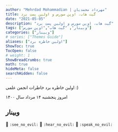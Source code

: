 ```yaml
---
author: "Mehrdad Mohammadian | مهرداد محمدیان"
title: گیت هاب، اوپن سورس و اولین پستِ برد
date: "2021-05-05"
description: "گیت هاب، اوپن سورس و اولین پستِ برد"
tags: ["وبینار", "گیت هاب","اوپن سورس"]
categories: ["وبینار"]
# series: ["Themes Guide"]
aliases: ["اولین خاطره برد"]
ShowToc: true
TocOpen: false
# weight: 1
ShowBreadCrumbs: true
math: true
hideMeta: false
searchHidden: false
---
```


اولین خاطره برد خاطرات انجمن علمی :)

امروز پنجشنبه ۱۴ مرداد سال ۱۴۰۰

<!--more-->

## وبینار

<p><span class="nowrap"><span class="emojify">🙈</span> <code>:see_no_evil:</code></span>  <span class="nowrap"><span class="emojify">🙉</span> <code>:hear_no_evil:</code></span>  <span class="nowrap"><span class="emojify">🙊</span> <code>:speak_no_evil:</code></span></p>
<br>
